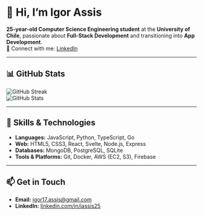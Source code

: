 <!-- Introduction Section -->
# 👋 Hi, I’m **Igor Assis**
**25-year-old Computer Science Engineering student** at the **University of Chile**, passionate about **Full-Stack Development** and transitioning into **App Development**.  
🔗 Connect with me: [LinkedIn](https://linkedin.com/in/iassis25) 

---

<!-- GitHub Stats Section -->
## 📊 GitHub Stats
<!-- GitHub Readme Stats cards dynamically generated -->
![GitHub Streak](https://github-readme-streak-stats.herokuapp.com/?user=NoobAuthor)  
![GitHub Stats](https://github-readme-stats.vercel.app/api?username=NoobAuthor&show_icons=true&theme=radical&count_private=true)  

---


<!-- Skills Section -->
## 🔧 Skills & Technologies
- **Languages:** JavaScript, Python, TypeScript, Go
- **Web:** HTML5, CSS3, React, Svelte, Node.js, Express  
- **Databases:** MongoDB, PostgreSQL, SQLite  
- **Tools & Platforms:** Git, Docker, AWS (EC2, S3), Firebase  

---

<!-- Footer -->
## 📫 Get in Touch
- **Email:** igor17.assis@gmail.com  
- **LinkedIn:** [linkedin.com/in/iassis25](https://linkedin.com/in/iassis25) 


